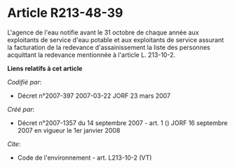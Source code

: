 # Article R213-48-39

L'agence de l'eau notifie avant le 31 octobre de chaque année aux exploitants de service d'eau potable et aux exploitants de
service assurant la facturation de la redevance d'assainissement la liste des personnes acquittant la redevance mentionnée à
l'article L. 213-10-2.

**Liens relatifs à cet article**

_Codifié par_:

  - Décret n°2007-397 2007-03-22 JORF 23 mars 2007

_Créé par_:

  - Décret n°2007-1357 du 14 septembre 2007 - art. 1 () JORF 16 septembre 2007 en vigueur le 1er janvier 2008

_Cite_:

  - Code de l'environnement - art. L213-10-2 (VT)
